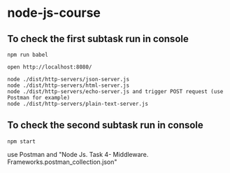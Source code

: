 # node-js-course

## To check the first subtask run in console 
```
npm run babel

open http://localhost:8080/

node ./dist/http-servers/json-server.js
node ./dist/http-servers/html-server.js
node ./dist/http-servers/echo-server.js and trigger POST request (use Postman for example)
node ./dist/http-servers/plain-text-server.js
```

## To check the second subtask run in console 

```
npm start
```

use Postman and "Node Js. Task 4- Middleware. Frameworks.postman_collection.json"
